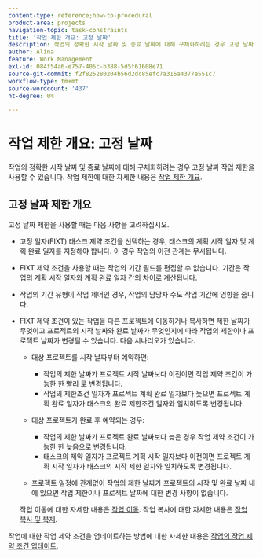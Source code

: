 ```yaml
---
content-type: reference;how-to-procedural
product-area: projects
navigation-topic: task-constraints
title: '작업 제한 개요: 고정 날짜'
description: 작업의 정확한 시작 날짜 및 종료 날짜에 대해 구체화하려는 경우 고정 날짜 작업 제한을 사용할 수 있습니다. 작업 제약 조건에 대한 자세한 내용은 작업 제한 개요를 참조하십시오.
author: Alina
feature: Work Management
exl-id: 084f54a6-e757-405c-b388-5d5f61608e71
source-git-commit: f2f825280204b56d2dc85efc7a315a4377e551c7
workflow-type: tm+mt
source-wordcount: '437'
ht-degree: 0%

---
```


# 작업 제한 개요: 고정 날짜

작업의 정확한 시작 날짜 및 종료 날짜에 대해 구체화하려는 경우 고정 날짜 작업 제한을 사용할 수 있습니다. 작업 제한에 대한 자세한 내용은 [작업 제한 개요](../../../manage-work/tasks/task-constraints/task-constraint-overview.md).

## 고정 날짜 제한 개요

고정 날짜 제한을 사용할 때는 다음 사항을 고려하십시오.

* 고정 일자(FIXT) 태스크 제약 조건을 선택하는 경우, 태스크의 계획 시작 일자 및 계획 완료 일자를 지정해야 합니다. 이 경우 작업의 이전 관계는 무시됩니다.
* FIXT 제약 조건을 사용할 때는 작업의 기간 필드를 편집할 수 없습니다. 기간은 작업의 계획 시작 일자와 계획 완료 일자 간의 차이로 계산됩니다.
* 작업의 기간 유형이 작업 제어인 경우, 작업의 담당자 수도 작업 기간에 영향을 줍니다.
* FIXT 제약 조건이 있는 작업을 다른 프로젝트에 이동하거나 복사하면 제한 날짜가 무엇이고 프로젝트의 시작 날짜와 완료 날짜가 무엇인지에 따라 작업의 제한이나 프로젝트 날짜가 변경될 수 있습니다. 다음 시나리오가 있습니다.

   * 대상 프로젝트를 시작 날짜부터 예약하면:

      * 작업의 제한 날짜가 프로젝트 시작 날짜보다 이전이면 작업 제약 조건이 가능한 한 빨리 로 변경됩니다.
      * 작업의 제한조건 일자가 프로젝트 계획 완료 일자보다 늦으면 프로젝트 계획 완료 일자가 태스크의 완료 제한조건 일자와 일치하도록 변경됩니다.
   * 대상 프로젝트가 완료 후 예약되는 경우:

      * 작업의 제한 날짜가 프로젝트 완료 날짜보다 늦은 경우 작업 제약 조건이 가능한 한 늦음으로 변경됩니다.
      * 태스크의 제약 일자가 프로젝트 계획 시작 일자보다 이전이면 프로젝트 계획 시작 일자가 태스크의 시작 제한 일자와 일치하도록 변경됩니다.
   * 프로젝트 일정에 관계없이 작업의 제한 날짜가 프로젝트의 시작 및 완료 날짜 내에 있으면 작업 제한이나 프로젝트 날짜에 대한 변경 사항이 없습니다.

   작업 이동에 대한 자세한 내용은 [작업 이동](../../../manage-work/tasks/manage-tasks/move-tasks.md). 작업 복사에 대한 자세한 내용은 [작업 복사 및 복제](../../../manage-work/tasks/manage-tasks/copy-and-duplicate-tasks.md).

작업에 대한 작업 제약 조건을 업데이트하는 방법에 대한 자세한 내용은 [작업의 작업 제약 조건 업데이트](../../../manage-work/tasks/task-constraints/update-task-constraint-of-task.md).

<!--
<div data-mc-conditions="QuicksilverOrClassic.Draft mode">
<h2>Use the Fixed Dates Task Constraint</h2>
<p>(NOTE:&nbsp;replaced with new article linked above) </p>
<p>To update the Task Constraint to Finish No Later Than:</p>
<ol>
<li value="1">Go to a task whose Task Constraint you want to update.</li>
<li value="2"> <p data-mc-conditions="QuicksilverOrClassic.Quicksilver">Click the <strong>More</strong> icon <img src="assets/qs-more-icon-on-an-object.png"> next to the task name, then click <strong>Edit</strong>.</p> </li>
<li value="3">In the <strong>Overview</strong> section, expand the <strong>Task Constraint</strong> drop-down menu.</li>
<li value="4"> <p>Select <strong>Fixed Dates</strong>.</p> </li>
<li value="5"> <p>Specify a <strong>Planned Start Date</strong>.</p> <p>The task must start on this date. </p> </li>
<li value="6"> <p>Specify a <strong>Planned Completion Date</strong>.</p> <p>The task must complete on this date. </p> </li>
<li value="7">Click <strong>Save Changes</strong>.</li>
</ol>
</div>
-->
